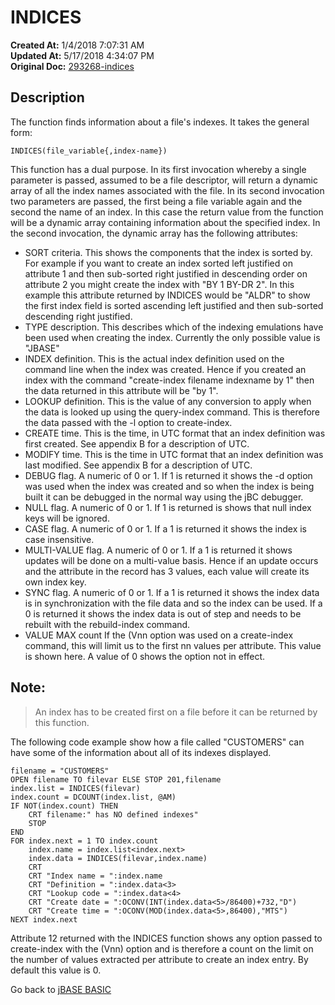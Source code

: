# INDICES

**Created At:** 1/4/2018 7:07:31 AM  
**Updated At:** 5/17/2018 4:34:07 PM  
**Original Doc:** [293268-indices](https://docs.jbase.com/36868-jbase-basic/293268-indices)  


## Description

The function finds information about a file's indexes. It takes the general form:

```
INDICES(file_variable{,index-name}) 
```

This function has a dual purpose. In its first invocation whereby a single parameter is passed, assumed to be a file descriptor, will return a dynamic array of all the index names associated with the file. In its second invocation two parameters are passed, the first being a file variable again and the second the name of an index. In this case the return value from the function will be a dynamic array containing information about the specified index. In the second invocation, the dynamic array has the following attributes:

- SORT criteria.
This shows the components that the index is sorted by. For example if you want to create an index sorted left justified on attribute 1 and then sub-sorted right justified in descending order on attribute 2 you might create the index with "BY 1 BY-DR 2". In this example this attribute returned by INDICES would be "ALDR" to show the first index field is sorted ascending left justified and then sub-sorted descending right justified.
- TYPE description.
This describes which of the indexing emulations have been used when creating the index. Currently the only possible value is "JBASE"
- INDEX definition.
This is the actual index definition used on the command line when the index was created. Hence if you created an index with the command "create-index filename indexname by 1" then the data returned in this attribute will be "by 1".
- LOOKUP definition.
This is the value of any conversion to apply when the data is looked up using the query-index command. This is therefore the data passed with the -l option to create-index.
- CREATE time.
This is the time, in UTC format that an index definition was first created. See appendix B for a description of UTC.
- MODIFY time.
This is the time in UTC format that an index definition was last modified. See appendix B for a description of UTC.
- DEBUG flag.
A numeric of 0 or 1. If 1 is returned it shows the -d option was used when the index was created and so when the index is being built it can be debugged in the normal way using the jBC debugger.
- NULL flag. A numeric of 0 or 1. If 1 is returned is shows that null index keys will be ignored.
- CASE flag.
A numeric of 0 or 1. If a 1 is returned it shows the index is case insensitive.
- MULTI-VALUE flag.
A numeric of 0 or 1. If a 1 is returned it shows updates will be done on a multi-value basis. Hence if an update occurs and the attribute in the record has 3 values, each value will create its own index key.
- SYNC flag.
A numeric of 0 or 1. If a 1 is returned it shows the index data is in synchronization with the file data and so the index can be used. If a 0 is returned it shows the index data is out of step and needs to be rebuilt with the rebuild-index command.
- VALUE MAX count
If the (Vnn option was used on a create-index command, this will limit us to the first nn values per attribute. This value is shown here. A value of 0 shows the option not in effect.


## Note:


> An index has to be created first on a file before it can be returned by this function.




The following code example show how a file called "CUSTOMERS" can have some of the information about all of its indexes displayed.

```
filename = "CUSTOMERS"
OPEN filename TO filevar ELSE STOP 201,filename
index.list = INDICES(filevar)
index.count = DCOUNT(index.list, @AM)
IF NOT(index.count) THEN
    CRT filename:" has NO defined indexes"
    STOP
END
FOR index.next = 1 TO index.count
    index.name = index.list<index.next>
    index.data = INDICES(filevar,index.name)
    CRT
    CRT "Index name = ":index.name
    CRT "Definition = ":index.data<3>
    CRT "Lookup code = ":index.data<4>
    CRT "Create date = ":OCONV(INT(index.data<5>/86400)+732,"D")
    CRT "Create time = ":OCONV(MOD(index.data<5>,86400),"MTS")
NEXT index.next
```



Attribute 12 returned with the INDICES function shows any option passed to create-index with the (Vnn) option and is therefore a count on the limit on the number of values extracted per attribute to create an index entry. By default this value is 0.



Go back to [jBASE BASIC](./../jbase-basic-programmers-reference-guide)
